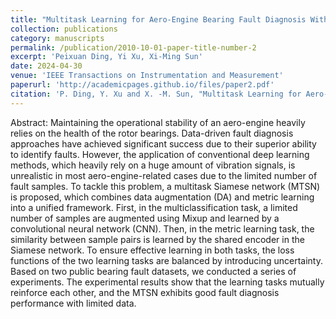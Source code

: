 ```yaml
---
title: "Multitask Learning for Aero-Engine Bearing Fault Diagnosis With Limited Data"
collection: publications
category: manuscripts
permalink: /publication/2010-10-01-paper-title-number-2
excerpt: 'Peixuan Ding, Yi Xu, Xi-Ming Sun'
date: 2024-04-30
venue: 'IEEE Transactions on Instrumentation and Measurement'
paperurl: 'http://academicpages.github.io/files/paper2.pdf'
citation: 'P. Ding, Y. Xu and X. -M. Sun, "Multitask Learning for Aero-Engine Bearing Fault Diagnosis With Limited Data," in IEEE Transactions on Instrumentation and Measurement, vol. 73, pp. 1-11, 2024, Art no. 3520111, doi: 10.1109/TIM.2024.3395323.'
---
```


Abstract:
Maintaining the operational stability of an aero-engine heavily relies on the health of the rotor bearings. Data-driven fault diagnosis approaches have achieved significant success due to their superior ability to identify faults. However, the application of conventional deep learning methods, which heavily rely on a huge amount of vibration signals, is unrealistic in most aero-engine-related cases due to the limited number of fault samples. To tackle this problem, a multitask Siamese network (MTSN) is proposed, which combines data augmentation (DA) and metric learning into a unified framework. First, in the multiclassification task, a limited number of samples are augmented using Mixup and learned by a convolutional neural network (CNN). Then, in the metric learning task, the similarity between sample pairs is learned by the shared encoder in the Siamese network. To ensure effective learning in both tasks, the loss functions of the two learning tasks are balanced by introducing uncertainty. Based on two public bearing fault datasets, we conducted a series of experiments. The experimental results show that the learning tasks mutually reinforce each other, and the MTSN exhibits good fault diagnosis performance with limited data.
